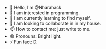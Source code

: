 - 👋 Hello, I'm @Nharahack
- 👀 I am interested in programming.
- 🌱 I am currently learning to find myself.
- 💞️ I am looking to collaborate in in my house.
- 📫 How to contact me: just write to me.
- 😄 Pronouns: Bright light.
- ⚡ Fun fact: D.

<!---
Nharahack/Nharahack is a ✨ special ✨ repository because its `README.md` (this file) appears on your GitHub profile.
You can click the Preview link to take a look at your changes.
--->

